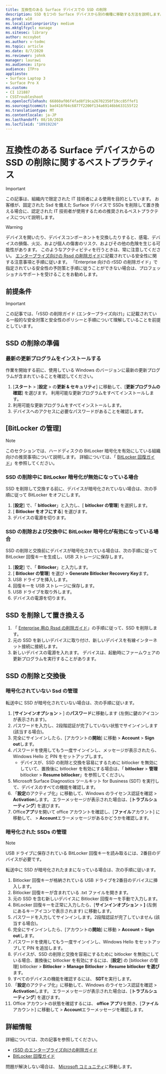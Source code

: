 ```yaml
---
title: 互換性のある Surface デバイスでの SSD の削除
description: SSD を1つの Surface デバイスから別の機種に移動する方法を説明します。
ms.prod: w10
ms.localizationpriority: medium
ms.mktglfcycl: manage
ms.sitesec: library
author: mccoybot
ms.author: v-todmc
ms.topic: article
ms.date: 8/7/2020
ms.reviewer: johnk
manager: laurawi
ms.audience: itpro
audience: ITPro
appliesto:
- Surface Laptop 3
- Surface Pro X
ms.custom:
- CI 121887
- CSSTroubleshoot
ms.openlocfilehash: 66860af06f4fad8f19ca26702350f19cc85ffef1
ms.sourcegitcommit: bad416f04c6877f2200f134a69146bb633155f22
ms.translationtype: MT
ms.contentlocale: ja-JP
ms.lasthandoff: 08/10/2020
ms.locfileid: "10919226"
---
```

# 互換性のある Surface デバイスからの SSD の削除に関するベストプラクティス

> [!IMPORTANT]
> この記事は、組織内で限定された IT 技術者による使用を目的としています。 お客様が、固定された Ssd を備えた Surface デバイスで SSDs を削除して置き換える場合に、認定された IT 技術者が使用するための推奨されるベストプラクティスについて説明します。 

> [!WARNING]
> デバイスを開いたり、デバイスコンポーネントを交換したりすると、感電、デバイスの損傷、火災、および個人の傷害のリスク、およびその他の危険を生じる可能性があります。  このようなアクティビティを行うときは、常に注意してください。 [エンタープライズ向けの Rssd の削除ガイド](https://www.microsoft.com/download/100440)に記載されている安全性に関する注意事項と手順に従います。 「Enterprise 向けの rSSD の削除ガイド」で指定されている安全性の予防策と手順に従うことができない場合は、プロフェッショナルサポートを受けることをお勧めします。

## 前提条件

> [!IMPORTANT]
> この記事では、「rSSD の削除ガイド (エンタープライズ向け)」に記載されている一般的な安全対策と安全性のポリシーと手順について理解していることを前提としています。

## SSD の削除の準備 

### 最新の更新プログラムをインストールする 

作業を開始する前に、使用している Windows のバージョンに最新の更新プログラムが含まれていることを確認してください。

1.  [**スタート**  >  ]**設定**  >  の**更新 & セキュリティ**] に移動して、[**更新プログラムの確認**] を選びます。 利用可能な更新プログラムをすべてインストールします。 
2. 利用可能な更新プログラムをすべてインストールします。
3. デバイスへのアクセスに必要なパスワードがあることを確認します。  
 
## [BitLocker の管理] 

> [!NOTE]
> このセクションでは、ハードディスクの BitLocker 暗号化を有効にしている組織向けの推奨事項について説明します。 詳細については、「 [BitLocker 回復ガイド](https://docs.microsoft.com/windows/security/information-protection/bitlocker/bitlocker-recovery-guide-plan)」を参照してください。 

### SSD の削除中に BitLocker 暗号化が無効になっている場合

SSD を削除して交換する前に、デバイスが暗号化されていない場合は、次の手順に従って BitLocker をオフにします。

1.  [**設定**] で、「 **bitlocker**」と入力し、[ **bitlocker の管理**] を選択します。 
2.  [ **Bitlocker をオフにする**] を選びます。 
3.  デバイスの電源を切ります。 

### SSD の削除および交換中に BitLocker 暗号化が有効になっている場合

SSD の削除と交換前にデバイスが暗号化されている場合は、次の手順に従って BitLocker 回復キーを生成し、USB ストレージに保存します。

1.  [**設定**] で、「 **Bitlocker**」と入力します。
2. [ **Bitlocker の管理**] を選び  > **Generate Bitlocker Recovery Key**ます。
2.  USB ドライブを挿入します。 
3.  回復キーを USB ストレージに保存します。  
4.  USB ドライブを取り外します。  
5.  デバイスの電源を切ります。 

## SSD を削除して置き換える 

1.  「 [Enterprise 用の Rssd の削除ガイド](https://www.microsoft.com/download/100440)」の手順に従って、SSD を削除します。 
2. 元の SSD を新しいデバイスに取り付け、新しいデバイスを有線インターネット接続に接続します。
2.  新しいデバイスの電源を入れます。 デバイスは、起動時にファームウェアの更新プログラムを実行することがあります。  
 
## SSD の削除と交換後

### 暗号化されていない Ssd の管理 

転送中に SSD が暗号化されていない場合は、次の手順に従います。 

1.  [**サインインオプション**  >  ] の**パスワード**に移動します (左側に鍵のアイコンが表示されます)。  
2.  パスワードを入力し、2段階認証が完了していない状態でサインインします (該当する場合)。
3.  完全にサインインしたら、[アカウントの**開始**] に移動  >  **Account**  >  **Sign out**します。  
4.  パスワードを使用してもう一度サインインし、メッセージが表示されたら、Windows Hello と PIN をセットアップします。 
    - デバイスが、SSD の削除と交換を容易にするために bitlocker を無効にしていて、置換後に bitlocker を有効にする場合は、「 **bitlocker**  >  **管理**bitlocker  >  **Resume bitlocker**」を参照してください。  
6.  Microsoft Surface Diagnostics ツールキット for Business (SDT) を実行して、デバイスのすべての機能を確認します。  
7.  「**設定**のアクティブ化」に移動して、Windows のライセンス認証を確認  >  **Activation**します。  エラーメッセージが表示された場合は、[**トラブルシューティング**] を選びます。 
8.  Office**アプリ**を開いて office アカウントを確認し、[**ファイル**アカウント] に移動して、  >  **Account**エラーメッセージがあるかどうかを確認します。  

### 暗号化された SSDs の管理 

> [!NOTE]
> USB ドライブに保存されている BitLocker 回復キーを読み取るには、2番目のデバイスが必要です。 

転送中に SSD が暗号化されたままになっている場合は、次の手順に従います。

1.  Bitlocker 回復キーが格納されている USB ドライブを2番目のデバイスに挿入します。 
2.  Bitlocker 回復キーが含まれている .txt ファイルを開きます。 
3.  元の SSD を含む新しいデバイスに Bitlocker 回復キーを手動で入力します。  
4.  BitLocker 回復キーを正常に入力したら、[**サインインオプション**  >  **]** (左側にあるキーアイコンで表示されます) に移動します。  
5.  パスワードを入力してサインインします。2段階認証が完了していません (該当する場合)。
6.  完全にサインインしたら、[アカウントの**開始**] に移動  >  **Account**  >  **Sign out**します。  
7.  パスワードを使用してもう一度サインインし、Windows Hello をセットアップして PIN を追加します。 
8.  デバイスが、SSD の削除と交換を容易にするために bitlocker を無効にしている場合、置換後に bitlocker を有効にするには、[**設定**] の [bitlocker の管理] bitlocker  >  **Bitlocker**  >  **Manage Bitlocker**  >  **Resume bitlocker を選び**ます。  
9.  すべてのデバイスの機能を確認するには、 **SDT**を実行します。  
10. 「**設定**のアクティブ化」に移動して、Windows のライセンス認証を確認  >  **Activation**します。  エラーメッセージが表示された場合は、[**トラブルシューティング**] を選びます。
11. Office アカウントの状態を確認するには、 **office アプリ**を開き、[**ファイル**アカウント] に移動して  >  **Account**エラーメッセージを確認します。

## 詳細情報 

詳細については、次の記事を参照してください。

- [rSSD のエンタープライズ向けの削除ガイド](https://www.microsoft.com/download/100440)
- [BitLocker 回復ガイド](https://docs.microsoft.com/windows/security/information-protection/bitlocker/bitlocker-recovery-guide-plan)

問題が解決しない場合は、 [Microsoft コミュニティ](https://answers.microsoft.com/)に移動します。